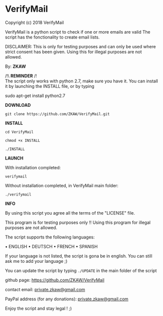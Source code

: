 # VerifyMail
Copyright (c) 2018 VerifyMail

VerifyMail is a python script to check if one or more emails are valid
The script has the fonctionality to create email lists.

DISCLAIMER: This is only for testing purposes and can only be used where strict consent has been given. Using this for illegal purposes are not allowed.

By: **ZKAW**

/!\ **REMINDER** /!\
The script only works with python 2.7, make sure you have it.
You can install it by launching the INSTALL file, or by typing

sudo apt-get install python2.7


**DOWNLOAD**

`git clone https://github.com/ZKAW/VerifyMail.git`

**INSTALL**

`cd VerifyMail`

`chmod +x INSTALL`

`./INSTALL`

**LAUNCH**

 With installation completed:
 
 `verifymail`
 
 Without installation completed, in VerifyMail main folder:
 
 `./verifymail`

**INFO**

By using this script you agree all the terms of the "LICENSE" file.

This program is for testing purposes only !! 
Using this program for illegal purposes are not allowed.

The script supports the following languages:

   • ENGLISH
   • DEUTSCH
   • FRENCH
   • SPANISH
   
If your language is not listed, the script is gona be in english.
You can still ask me to add your language ;)

You can update the script by typing `./UPDATE` in the main folder of the script
   
github page: https://github.com/ZKAW/VerifyMail

contact email: private.zkaw@gmail.com

PayPal address (for any donations): private.zkaw@gmail.com

Enjoy the script and stay legal ! ;)
